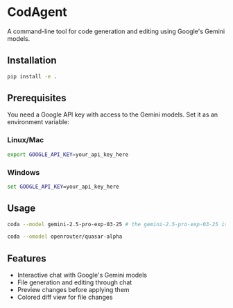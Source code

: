 # CodAgent

A command-line tool for code generation and editing using Google's Gemini models.

## Installation

```bash
pip install -e .
```

## Prerequisites

You need a Google API key with access to the Gemini models. Set it as an environment variable:

### Linux/Mac
```bash
export GOOGLE_API_KEY=your_api_key_here
```

### Windows
```cmd
set GOOGLE_API_KEY=your_api_key_here
```

## Usage

```bash
coda --model gemini-2.5-pro-exp-03-25 # the gemini-2.5-pro-exp-03-25 is the default model
```

```bash
coda --omodel openrouter/quasar-alpha
```

## Features

- Interactive chat with Google's Gemini models
- File generation and editing through chat
- Preview changes before applying them
- Colored diff view for file changes